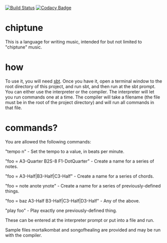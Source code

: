 [![Build Status](https://travis-ci.org/andrewmichaud/chiptune-creator.svg?branch=master)](https://travis-ci.org/andrewmichaud/chiptune-creator)
[![Codacy Badge](https://api.codacy.com/project/badge/Grade/300f2df040cf498eb21d479478a4aa18)](https://www.codacy.com/app/andrewjmichaud/chiptune-creator?utm_source=github.com&amp;utm_medium=referral&amp;utm_content=andrewmichaud/chiptune-creator&amp;utm_campaign=Badge_Grade)

# chiptune
This is a language for writing music, intended for but not limited to "chiptune"
music.

# how
To use it, you will need [sbt](www.scala-sbt.org).  Once you have it,
open a terminal window to the root directory of this project, and run sbt, and
then run at the sbt prompt.  You can either use the interpreter or the compiler.
The interpreter will let you run commands one at a time.  The compiler will take
a filename (the file must be in the root of the project directory) and will run
all commands in that file.

# commands?
You are allowed the following commands:

"tempo n" - Set the tempo to a value, in beats per minute.

"foo = A3-Quarter B2S-8 F1-DotQuarter" - Create a name for a series of notes.

"foo = A3-Half|B3-Half|C3-Half" - Create a name for a series of chords.

"foo = note anote ynote" - Create a name for a series of previously-defined
things.

"foo = baz A3-Half B3-Half|C3-Half|D3-Half" - Any of the above.

"play foo" - Play exactly one previously-defined thing.

These can be entered at the interpreter prompt or put into a file and run.

Sample files mortalkombat and songofhealing are provided and may be run with the
compiler.
